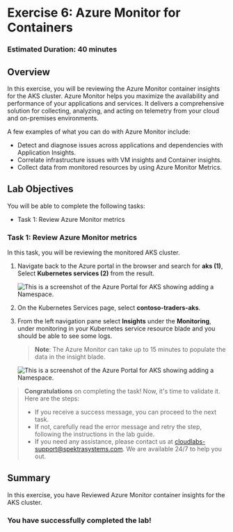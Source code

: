 # Exercise 6: Azure Monitor for Containers
   
### Estimated Duration: 40 minutes

## Overview

In this exercise, you will be reviewing the Azure Monitor container insights for the AKS cluster. Azure Monitor helps you maximize the availability and performance of your applications and services. It delivers a comprehensive solution for collecting, analyzing, and acting on telemetry from your cloud and on-premises environments.

A few examples of what you can do with Azure Monitor include:

- Detect and diagnose issues across applications and dependencies with Application Insights.
- Correlate infrastructure issues with VM insights and Container insights.
- Collect data from monitored resources by using Azure Monitor Metrics.

## Lab Objectives

You will be able to complete the following tasks:

- Task 1: Review Azure Monitor metrics

### Task 1: Review Azure Monitor metrics

In this task, you will be reviewing the monitored AKS cluster.

1. Navigate back to the Azure portal in the browser and search for **aks (1)**, Select **Kubernetes services (2)** from the result.

   ![This is a screenshot of the Azure Portal for AKS showing adding a Namespace.](media/a7.png "Add a Namespace")
     
1. On the Kubernetes Services page, select **contoso-traders-aks<inject key="DeploymentID" enableCopy="false"/>**.
   
1. From the left navigation pane select **Insights** under the **Monitoring**, under monitoring in your Kubernetes service resource blade and you should be able to see some logs.

   > **Note**: The Azure Monitor can take up to 15 minutes to populate the data in the insight blade.
    
    ![This is a screenshot of the Azure Portal for AKS showing adding a Namespace.](media/12.png "Add a Namespace")

<validation step="ba51688d-c5b8-43c8-811c-e78e9a5539ce" />

> **Congratulations** on completing the task! Now, it's time to validate it. Here are the steps:
> - If you receive a success message, you can proceed to the next task.
> - If not, carefully read the error message and retry the step, following the instructions in the lab guide. 
> - If you need any assistance, please contact us at cloudlabs-support@spektrasystems.com. We are available 24/7 to help you out.

## Summary

In this exercise, you have Reviewed Azure Monitor container insights for the AKS cluster.

### You have successfully completed the lab!